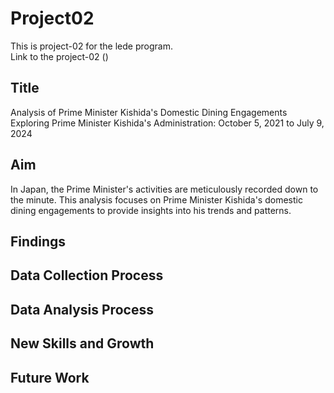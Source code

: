 # Project02
This is project-02 for the lede program.
<br>
Link to the project-02 ()

## Title
Analysis of Prime Minister Kishida's Domestic Dining Engagements
<br>
Exploring Prime Minister Kishida's Administration: October 5, 2021 to July 9, 2024

## Aim
In Japan, the Prime Minister's activities are meticulously recorded down to the minute. 
This analysis focuses on Prime Minister Kishida's domestic dining engagements to provide insights into his trends and patterns.

## Findings

## Data Collection Process

## Data Analysis Process

## New Skills and Growth

## Future Work

